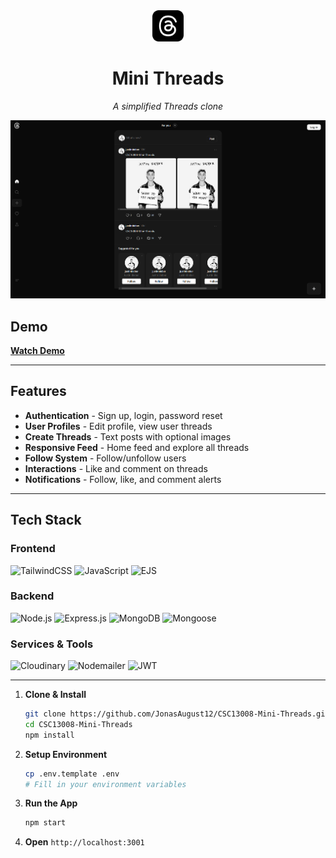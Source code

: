 <div align="center">
  <img src="src/Public/Img/threads-app-icon.svg" alt="Mini Threads Logo" width="50" height="50">
  
  # Mini Threads
  
  *A simplified Threads clone*

  <div align="center">
    <img src="img/thread.png" width="650">
  </div>
    
</div>

## Demo

**[Watch Demo](https://www.youtube.com/watch?v=RmAZqZE8T0Y)**

---

## Features

- **Authentication** - Sign up, login, password reset
- **User Profiles** - Edit profile, view user threads
- **Create Threads** - Text posts with optional images
- **Responsive Feed** - Home feed and explore all threads
- **Follow System** - Follow/unfollow users
- **Interactions** - Like and comment on threads
- **Notifications** - Follow, like, and comment alerts

---

## Tech Stack

### Frontend

![TailwindCSS](https://img.shields.io/badge/tailwindcss-%2338B2AC.svg?style=for-the-badge&logo=tailwind-css&logoColor=white)
![JavaScript](https://img.shields.io/badge/javascript-%23323330.svg?style=for-the-badge&logo=javascript&logoColor=%23F7DF1E)
![EJS](https://img.shields.io/badge/ejs-%23B4CA65.svg?style=for-the-badge&logo=ejs&logoColor=black)

### Backend

![Node.js](https://img.shields.io/badge/node.js-6DA55F?style=for-the-badge&logo=node.js&logoColor=white)
![Express.js](https://img.shields.io/badge/express.js-%23404d59.svg?style=for-the-badge&logo=express&logoColor=%2361DAFB)
![MongoDB](https://img.shields.io/badge/MongoDB-%234ea94b.svg?style=for-the-badge&logo=mongodb&logoColor=white)
![Mongoose](https://img.shields.io/badge/Mongoose-880000?style=for-the-badge&logo=mongoose&logoColor=white)

### Services & Tools

![Cloudinary](https://img.shields.io/badge/Cloudinary-3448C5?style=for-the-badge&logo=cloudinary&logoColor=white)
![Nodemailer](https://img.shields.io/badge/Nodemailer-339933?style=for-the-badge&logo=nodemailer&logoColor=white)
![JWT](https://img.shields.io/badge/JWT-black?style=for-the-badge&logo=JSON%20web%20tokens)

---

1. **Clone & Install**

   ```bash
   git clone https://github.com/JonasAugust12/CSC13008-Mini-Threads.git
   cd CSC13008-Mini-Threads
   npm install
   ```

2. **Setup Environment**

   ```bash
   cp .env.template .env
   # Fill in your environment variables
   ```

3. **Run the App**
   ```bash
   npm start
   ```
4. **Open** `http://localhost:3001`
